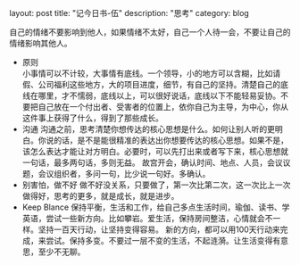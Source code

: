 layout: post
title: "记今日书-伍"
description: "思考"
category: blog




自己的情绪不要影响到他人，如果情绪不太好，自己一个人待一会，不要让自己的情绪影响其他人。

- 原则  
  小事情可以不计较，大事情有底线。一个领导，小的地方可以含糊，比如请假、公司福利这些地方，大的项目进度，细节，有自己的坚持。清楚自己的底线在哪里，才不懦弱，底线以上，可以很好说话，底线以下不能轻易妥协。不要把自己放在一个付出者、受害者的位置上，依你自己为主导，为中心，你从这件事上获得了什么，得到了那些成长。
- 沟通
  沟通之前，思考清楚你想传达的核心思想是什么。如何让别人听的更明白。你说的话，是不是能很精准的表达出你想要传达的核心思想。如果不是，该怎么表达才能让对方明白。必要时，可以先打出来或者写下来，核心思想就一句话，最多两句话，多则无益。
  故宫开会，确认时间、地点、人员，会议议题，会议组织者，多问一句，比少说一句好。多确认。
- 别害怕，做不好
  做不好没关系，只要做了，第一次比第二次，这一次比上一次做得好，思考的更多，就是成长，就是进步。
- Keep Blance
  保持平衡，生活和工作，给自己多点生活时间，瑜伽、读书、学英语，尝试一些新方向。比如攀岩。爱生活，保持房间整洁，心情就会不一样。坚持一百天行动，让坚持变得容易。
  新的方向，都可以用100天行动来完成，来尝试。保持多变。不要过一层不变的生活，不起涟漪。让生活变得有意思，至少不无聊。
  
  
